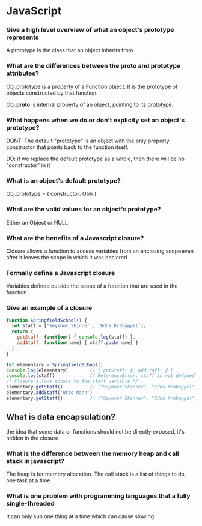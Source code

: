 # JavaScript

### Give a high level overview of what an object's prototype represents
A prototype is the class that an object inherits from

### What are the differences between the __proto__ and prototype attributes?
Obj.prototype is a property of a Function object. It is the prototype of objects constructed by that function.

Obj.__proto__ is internal property of an object, pointing to its prototype.

### What happens when we do or don't explicity set an object's prototype?
DONT: The default "prototype" is an object with the only property constructor that points back to the function itself.

DO: if we replace the default prototype as a whole, then there will be no "constructor" in it

### What is an object's default prototype?
Obj.prototype = { constructor: Obh }

### What are the valid values for an object's prototype?
Either an Object or NULL

### What are the benefits of a Javascript closure?
Closure allows a function to access variables from an enclosing scope even after it leaves the scope in which it was declared

### Formally define a Javascript closure
Variables defined outside the scope of a function that are used in the function

### Give an example of a closure
```js
function SpringfieldSchool() {
  let staff = ['Seymour Skinner', 'Edna Krabappel'];
  return {
    getStaff: function() { console.log(staff) },
    addStaff: function(name) { staff.push(name) }
  }
}

let elementary = SpringfieldSchool()
console.log(elementary)        // { getStaff: ƒ, addStaff: ƒ }
console.log(staff)             // ReferenceError: staff is not defined
/* Closure allows access to the staff variable */
elementary.getStaff()          // ["Seymour Skinner", "Edna Krabappel"]
elementary.addStaff('Otto Mann')
elementary.getStaff()          // ["Seymour Skinner", "Edna Krabappel", "Otto Mann"]
```


## What is data encapsulation?
the idea that some data or functions should not be directly exposed, it's hidden in the closure


### What is the difference between the memory heap and call stack in javascript?
The heap is for memory allocation. The call stack is a list of things to do, one task at a time

### What is one problem with programming languages that a fully single-threaded
It can only sun one thing at a time which can cause slowing